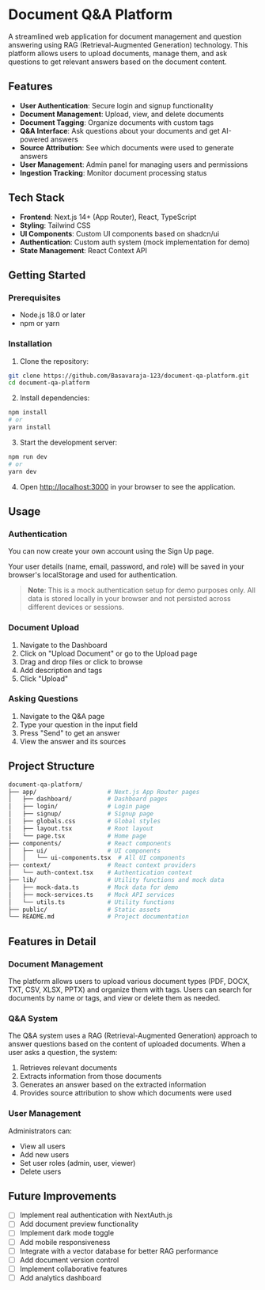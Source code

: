 # Document Q&A Platform

A streamlined web application for document management and question answering using RAG (Retrieval-Augmented Generation) technology. This platform allows users to upload documents, manage them, and ask questions to get relevant answers based on the document content.


## Features

- **User Authentication**: Secure login and signup functionality
- **Document Management**: Upload, view, and delete documents
- **Document Tagging**: Organize documents with custom tags
- **Q&A Interface**: Ask questions about your documents and get AI-powered answers
- **Source Attribution**: See which documents were used to generate answers
- **User Management**: Admin panel for managing users and permissions
- **Ingestion Tracking**: Monitor document processing status

## Tech Stack

- **Frontend**: Next.js 14+ (App Router), React, TypeScript
- **Styling**: Tailwind CSS
- **UI Components**: Custom UI components based on shadcn/ui
- **Authentication**: Custom auth system (mock implementation for demo)
- **State Management**: React Context API

## Getting Started

### Prerequisites

- Node.js 18.0 or later
- npm or yarn

### Installation

1. Clone the repository:

```sh
git clone https://github.com/Basavaraja-123/document-qa-platform.git
cd document-qa-platform
```

2. Install dependencies:

```sh
npm install
# or
yarn install
```

3. Start the development server:

```sh
npm run dev
# or
yarn dev
```

4. Open [http://localhost:3000](http://localhost:3000) in your browser to see the application.

## Usage

### Authentication

You can now create your own account using the Sign Up page.

Your user details (name, email, password, and role) will be saved in your browser's localStorage and used for authentication.

> **Note**: This is a mock authentication setup for demo purposes only. All data is stored locally in your browser and not persisted across different devices or sessions.


### Document Upload

1. Navigate to the Dashboard
2. Click on "Upload Document" or go to the Upload page
3. Drag and drop files or click to browse
4. Add description and tags
5. Click "Upload"

### Asking Questions

1. Navigate to the Q&A page
2. Type your question in the input field
3. Press "Send" to get an answer
4. View the answer and its sources

## Project Structure

```sh
document-qa-platform/
├── app/                    # Next.js App Router pages
│   ├── dashboard/          # Dashboard pages
│   ├── login/              # Login page
│   ├── signup/             # Signup page
│   ├── globals.css         # Global styles
│   ├── layout.tsx          # Root layout
│   └── page.tsx            # Home page
├── components/             # React components
│   ├── ui/                 # UI components
│   │   └── ui-components.tsx  # All UI components
├── context/                # React context providers
│   └── auth-context.tsx    # Authentication context
├── lib/                    # Utility functions and mock data
│   ├── mock-data.ts        # Mock data for demo
│   ├── mock-services.ts    # Mock API services
│   └── utils.ts            # Utility functions
├── public/                 # Static assets
└── README.md               # Project documentation
```

## Features in Detail

### Document Management

The platform allows users to upload various document types (PDF, DOCX, TXT, CSV, XLSX, PPTX) and organize them with tags. Users can search for documents by name or tags, and view or delete them as needed.

### Q&A System

The Q&A system uses a RAG (Retrieval-Augmented Generation) approach to answer questions based on the content of uploaded documents. When a user asks a question, the system:

1. Retrieves relevant documents
2. Extracts information from those documents
3. Generates an answer based on the extracted information
4. Provides source attribution to show which documents were used

### User Management

Administrators can:
- View all users
- Add new users
- Set user roles (admin, user, viewer)
- Delete users

## Future Improvements

- [ ] Implement real authentication with NextAuth.js
- [ ] Add document preview functionality
- [ ] Implement dark mode toggle
- [ ] Add mobile responsiveness
- [ ] Integrate with a vector database for better RAG performance
- [ ] Add document version control
- [ ] Implement collaborative features
- [ ] Add analytics dashboard
